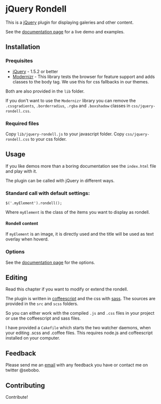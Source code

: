 jQuery Rondell
=============

This is a [jQuery](http://www.jquery.com) plugin for displaying galeries and other content.

See the [documentation page](http://sebobo.github.com/jquery.rondell/) for a live demo and examples.


Installation
------------

### Prequisites

 * [jQuery](http://www.jquery.com) - 1.5.2 or better
 * [Modernizr](http://www.modernizr.com) - This library tests the browser for feature support and adds classes to the body tag. We use this for css fallbacks in our themes.
 
Both are also provided in the `lib` folder. 

If you don't want to use the `Modernizr` library you can remove the `.cssgradients`, `.borderradius`, `.rgba` and `.boxshadow` classes in `css/jquery-rondell.css`.

### Required files

Copy `lib/jquery-rondell.js` to your javascript folder.
Copy `css/jquery-rondell.css` to your css folder.


Usage
-----

If you like demos more than a boring documentation see the `index.html` file and play with it.

The plugin can be called with jQuery in different ways.
    
### Standard call with default settings:

    $('.myElement').rondell();
    
Where `myElement` is the class of the items you want to display as rondell.

#### Rondell content

If `myElement` is an image, it is directly used and the title will be used as text overlay when hoverd.

### Options

See the [documentation page](http://projects.sebastianhelzle.net/jquery.rondell/) for the options.

Editing
-------

Read this chapter if you want to modify or extend the rondell.

The plugin is written in [coffeescript](http://jashkenas.github.com/coffee-script/) and the css with [sass](http://sass-lang.com/).
The sources are provided in the `src` and `scss` folders.  

So you can either work with the compiled `.js` and `.css` files in your project or use the coffeescript and sass files.

I have provided a `Cakefile` which starts the two watcher daemons, when your editing .scss and .coffee files.
This requires node.js and coffeescript installed on your computer.

Feedback
--------

Please send me an [email](sebastian@helzle.net) with any feedback you have or contact me on twitter @sebobo.

Contributing
------------

Contribute!
